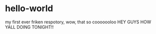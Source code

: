 # hello-world
my first ever friken respotory, wow, that so cooooooloo
HEY GUYS HOW YALL DOING TONIGHT!!
